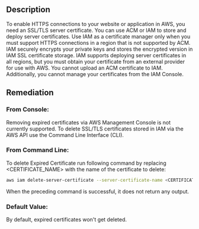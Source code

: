 ## Description

To enable HTTPS connections to your website or application in AWS, you need an SSL/TLS server certificate. You can use ACM or IAM to store and deploy server certificates. Use IAM as a certificate manager only when you must support HTTPS connections in a region that is not supported by ACM. IAM securely encrypts your private keys and stores the encrypted version in IAM SSL certificate storage. IAM supports deploying server certificates in all regions, but you must obtain your certificate from an external provider for use with AWS. You cannot upload an ACM certificate to IAM. Additionally, you cannot manage your certificates from the IAM Console.

## Remediation

### From Console:

Removing expired certificates via AWS Management Console is not currently supported. To delete SSL/TLS certificates stored in IAM via the AWS API use the Command Line Interface (CLI).

### From Command Line:

To delete Expired Certificate run following command by replacing <CERTIFICATE_NAME> with the name of the certificate to delete:

```bash
aws iam delete-server-certificate --server-certificate-name <CERTIFICATE_NAME>
```

When the preceding command is successful, it does not return any output.

### Default Value:

By default, expired certificates won't get deleted.
